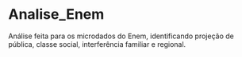 # Analise_Enem

Análise feita para os microdados do Enem, identificando projeção de pública, classe social, interferência familiar e regional.
